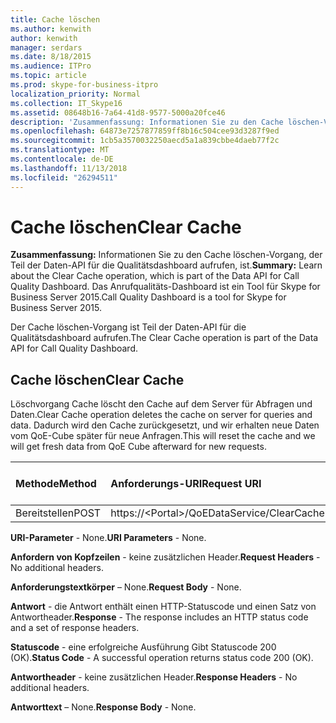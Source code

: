 ```yaml
---
title: Cache löschen
ms.author: kenwith
author: kenwith
manager: serdars
ms.date: 8/18/2015
ms.audience: ITPro
ms.topic: article
ms.prod: skype-for-business-itpro
localization_priority: Normal
ms.collection: IT_Skype16
ms.assetid: 08648b16-7a64-41d8-9577-5000a20fce46
description: 'Zusammenfassung: Informationen Sie zu den Cache löschen-Vorgang, der Teil der Daten-API für die Qualitätsdashboard aufrufen, ist. Das Anrufqualitäts-Dashboard ist ein Tool für Skype for Business Server 2015.'
ms.openlocfilehash: 64873e7257877859ff8b16c504cee93d3287f9ed
ms.sourcegitcommit: 1cb5a3570032250aecd5a1a839cbbe4daeb77f2c
ms.translationtype: MT
ms.contentlocale: de-DE
ms.lasthandoff: 11/13/2018
ms.locfileid: "26294511"
---
```

# <a name="clear-cache"></a><span data-ttu-id="f73a0-104">Cache löschen</span><span class="sxs-lookup"><span data-stu-id="f73a0-104">Clear Cache</span></span>
 
<span data-ttu-id="f73a0-105">**Zusammenfassung:** Informationen Sie zu den Cache löschen-Vorgang, der Teil der Daten-API für die Qualitätsdashboard aufrufen, ist.</span><span class="sxs-lookup"><span data-stu-id="f73a0-105">**Summary:** Learn about the Clear Cache operation, which is part of the Data API for Call Quality Dashboard.</span></span> <span data-ttu-id="f73a0-106">Das Anrufqualitäts-Dashboard ist ein Tool für Skype for Business Server 2015.</span><span class="sxs-lookup"><span data-stu-id="f73a0-106">Call Quality Dashboard is a tool for Skype for Business Server 2015.</span></span>
  
<span data-ttu-id="f73a0-107">Der Cache löschen-Vorgang ist Teil der Daten-API für die Qualitätsdashboard aufrufen.</span><span class="sxs-lookup"><span data-stu-id="f73a0-107">The Clear Cache operation is part of the Data API for Call Quality Dashboard.</span></span>
  
## <a name="clear-cache"></a><span data-ttu-id="f73a0-108">Cache löschen</span><span class="sxs-lookup"><span data-stu-id="f73a0-108">Clear Cache</span></span>

<span data-ttu-id="f73a0-109">Löschvorgang Cache löscht den Cache auf dem Server für Abfragen und Daten.</span><span class="sxs-lookup"><span data-stu-id="f73a0-109">Clear Cache operation deletes the cache on server for queries and data.</span></span> <span data-ttu-id="f73a0-110">Dadurch wird den Cache zurückgesetzt, und wir erhalten neue Daten vom QoE-Cube später für neue Anfragen.</span><span class="sxs-lookup"><span data-stu-id="f73a0-110">This will reset the cache and we will get fresh data from QoE Cube afterward for new requests.</span></span>
  

|<span data-ttu-id="f73a0-111">**Methode**</span><span class="sxs-lookup"><span data-stu-id="f73a0-111">**Method**</span></span>|<span data-ttu-id="f73a0-112">**Anforderungs-URI**</span><span class="sxs-lookup"><span data-stu-id="f73a0-112">**Request URI**</span></span>|<span data-ttu-id="f73a0-113">**HTTP-Version**</span><span class="sxs-lookup"><span data-stu-id="f73a0-113">**HTTP Version**</span></span>|
|:-----|:-----|:-----|
|<span data-ttu-id="f73a0-114">Bereitstellen</span><span class="sxs-lookup"><span data-stu-id="f73a0-114">POST</span></span>  <br/> |<span data-ttu-id="f73a0-115">https://\<Portal\>/QoEDataService/ClearCache</span><span class="sxs-lookup"><span data-stu-id="f73a0-115">https://\<portal\>/QoEDataService/ClearCache</span></span>  <br/> |<span data-ttu-id="f73a0-116">HTTP/1.1</span><span class="sxs-lookup"><span data-stu-id="f73a0-116">HTTP/1.1</span></span>  <br/> |
   
 <span data-ttu-id="f73a0-117">**URI-Parameter** - None.</span><span class="sxs-lookup"><span data-stu-id="f73a0-117">**URI Parameters** - None.</span></span>
  
 <span data-ttu-id="f73a0-118">**Anfordern von Kopfzeilen** - keine zusätzlichen Header.</span><span class="sxs-lookup"><span data-stu-id="f73a0-118">**Request Headers** - No additional headers.</span></span>
  
 <span data-ttu-id="f73a0-119">**Anforderungstextkörper** – None.</span><span class="sxs-lookup"><span data-stu-id="f73a0-119">**Request Body** - None.</span></span>
  
 <span data-ttu-id="f73a0-120">**Antwort** - die Antwort enthält einen HTTP-Statuscode und einen Satz von Antwortheader.</span><span class="sxs-lookup"><span data-stu-id="f73a0-120">**Response** - The response includes an HTTP status code and a set of response headers.</span></span>
  
 <span data-ttu-id="f73a0-121">**Statuscode** - eine erfolgreiche Ausführung Gibt Statuscode 200 (OK).</span><span class="sxs-lookup"><span data-stu-id="f73a0-121">**Status Code** - A successful operation returns status code 200 (OK).</span></span>
  
 <span data-ttu-id="f73a0-122">**Antwortheader** - keine zusätzlichen Header.</span><span class="sxs-lookup"><span data-stu-id="f73a0-122">**Response Headers** - No additional headers.</span></span>
  
 <span data-ttu-id="f73a0-123">**Antworttext** – None.</span><span class="sxs-lookup"><span data-stu-id="f73a0-123">**Response Body** - None.</span></span>
  

